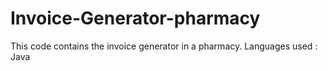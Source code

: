 # Invoice-Generator-pharmacy

This code contains the invoice generator in a pharmacy.
Languages used : Java
